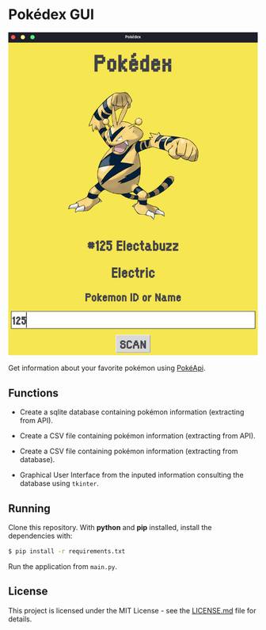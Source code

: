 # Pokédex GUI

![screenshot](./pokedex/img/screenshot.png?raw=true "screenshot")

Get information about your favorite pokémon using [PokéApi](https://pokeapi.co/).

## Functions

- Create a sqlite database containing pokémon information (extracting from API).

- Create a CSV file containing pokémon information (extracting from API).

- Create a CSV file containing pokémon information (extracting from database).
- Graphical User Interface from the inputed information consulting the database using `tkinter`.

## Running

Clone this repository. With **python** and **pip** installed, install the dependencies with:

```sh
$ pip install -r requirements.txt
```

Run the application from `main.py`.

## License

This project is licensed under the MIT License - see the [LICENSE.md](https://github.com/gabriel-venezian/my-etl/blob/main/LICENSE.md) file for details.
